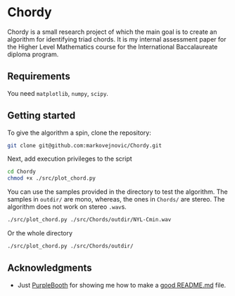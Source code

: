 # Chordy

Chordy is a small research project of which the main goal is to create an 
algorithm for identifying triad chords. It is my internal assessment paper for 
the Higher Level Mathematics course for the International Baccalaureate diploma
program.

## Requirements

You need `matplotlib`, `numpy`, `scipy`.

## Getting started

To give the algorithm a spin, clone the repository:
```bash
git clone git@github.com:markovejnovic/Chordy.git
```
Next, add execution privileges to the script
```bash
cd Chordy
chmod +x ./src/plot_chord.py
```

You can use the samples provided in the directory to test the algorithm. The
samples in `outdir/` are mono, whereas, the ones in `Chords/` are stereo. The
algorithm does not work on stereo `.wav`s.

```bash
./src/plot_chord.py ./src/Chords/outdir/NYL-Cmin.wav
```

Or the whole directory
```bash
./src/plot_chord.py ./src/Chords/outdir/
```

## Acknowledgments

* Just [PurpleBooth](https://github.com/PurpleBooth) for showing me how to make a [good README.md](https://gist.github.com/PurpleBooth/109311bb0361f32d87a2) file.


